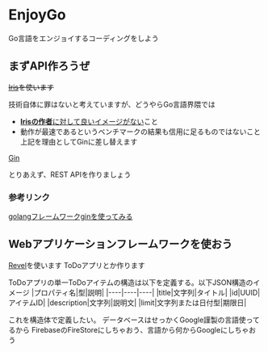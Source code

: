 # EnjoyGo
Go言語をエンジョイするコーディングをしよう

## まずAPI作ろうぜ
~~[Iris](https://www.iris-go.com/)を使います~~

技術自体に罪はないと考えていますが、どうやらGo言語界隈では
- [**Irisの作者**に対して良いイメージがない](https://github.com/the-benchmarker/web-frameworks/issues/1129)こと
- 動作が最速であるというベンチマークの結果も信用に足るものではないこと
上記を理由としてGinに差し替えます

[Gin](https://gin-gonic.com/ja/)

とりあえず、REST APIを作りましょう

### 参考リンク
[golangフレームワークginを使ってみる](https://zenn.dev/ajapa/articles/6471ac0c612fda)

## Webアプリケーションフレームワークを使おう
[Revel](https://revel.github.io/)を使います
ToDoアプリとか作ります

ToDoアプリの単一ToDoアイテムの構造は以下を定義する。以下JSON構造のイメージ
|プロパティ名|型|説明|
|----|----|----|
|title|文字列|タイトル|
|id|UUID|アイテムID|
|description|文字列|説明文|
|limit|文字列または日付型|期限日|

これを構造体で定義したい。
データベースはせっかくGoogle謹製の言語使ってるから
FirebaseのFireStoreにしちゃおう、言語から何からGoogleにしちゃおう